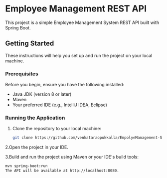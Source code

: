 # Employee Management REST API

This project is a simple Employee Management System REST API built with Spring Boot.

## Getting Started

These instructions will help you set up and run the project on your local machine.

### Prerequisites

Before you begin, ensure you have the following installed:

- Java JDK (version 8 or later)
- Maven
- Your preferred IDE (e.g., IntelliJ IDEA, Eclipse)

### Running the Application

1. Clone the repository to your local machine:

   ```bash
   git clone https://github.com/venkataraopukkalla/EmpolyeManagement-System.git

2.Open the project in your IDE.

3.Build and run the project using Maven or your IDE's build tools:  

   ```bash
   mvn spring-boot:run
   The API will be available at http://localhost:8080.


